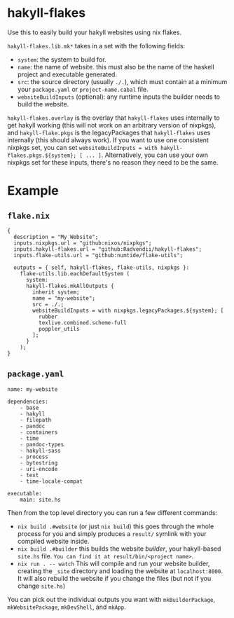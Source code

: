 # hakyll-flakes

Use this to easily build your hakyll websites using nix flakes.

`hakyll-flakes.lib.mk*` takes in a set with the following fields:

- `system`: the system to build for.
- `name`: the name of website. this must also be the name of the haskell project and executable generated.
- `src`: the source directory (usually `./.`), which must contain at a minimum your `package.yaml` or `project-name.cabal` file.
- `websiteBuildInputs` (optional): any runtime inputs the builder needs to build the website.

`hakyll-flakes.overlay` is the overlay that `hakyll-flakes` uses internally to get hakyll working (this will not work on an arbitrary version of nixpkgs), and `hakyll-flake.pkgs` is the legacyPackages that `hakyll-flakes` uses internally (this should always work). If you want to use one consistent nixpkgs set, you can set `websiteBuildInputs = with hakyll-flakes.pkgs.${system}; [ ... ]`. Alternatively, you can use your own nixpkgs set for these inputs, there's no reason they need to be the same.

# Example

## `flake.nix`
```
{
  description = "My Website";
  inputs.nixpkgs.url = "github:nixos/nixpkgs";
  inputs.hakyll-flakes.url = "github:Radvendii/hakyll-flakes";
  inputs.flake-utils.url = "github:numtide/flake-utils";

  outputs = { self, hakyll-flakes, flake-utils, nixpkgs }:
    flake-utils.lib.eachDefaultSystem (
      system:
      hakyll-flakes.mkAllOutputs {
        inherit system;
        name = "my-website";
        src = ./.;
        websiteBuildInputs = with nixpkgs.legacyPackages.${system}; [
          rubber
          texlive.combined.scheme-full
          poppler_utils
        ];
      }
    );
}
```

## `package.yaml`
```
name: my-website

dependencies:
    - base
    - hakyll
    - filepath
    - pandoc
    - containers
    - time
    - pandoc-types
    - hakyll-sass
    - process
    - bytestring
    - uri-encode
    - text
    - time-locale-compat

executable:
    main: site.hs
```

Then from the top level directory you can run a few different commands:

- `nix build .#website` (or just `nix build`) this goes through the whole process for you and simply produces a `result/` symlink with your compiled website inside.
- `nix build .#builder` this builds the website *builder*, your hakyll-based `site.hs` file. `You can find it at result/bin/<project name>`.
- `nix run . -- watch` This will compile and run your website builder, creating the `_site` directory and loading the website at `localhost:8000`. It will also rebuild the website if you change the files (but not if you change `site.hs`)

You can pick out the individual outputs you want with `mkBuilderPackage`, `mkWebsitePackage`, `mkDevShell`, and `mkApp`.

